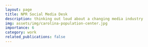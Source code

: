 ```yaml
---
layout: page
title: NPR Social Media Desk
description: thinking out loud about a changing media industry
img: assets/img/carolina-population-center.jpg
importance: 6
category: work
related_publications: false
---
```


